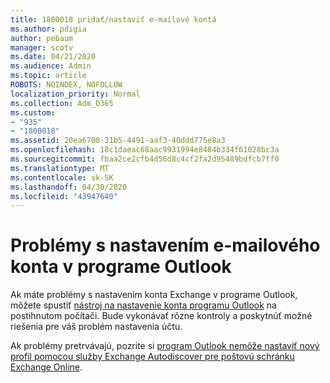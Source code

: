 ```yaml
---
title: 1800018 pridať/nastaviť e-mailové kontá
ms.author: pdigia
author: pebaum
manager: scotv
ms.date: 04/21/2020
ms.audience: Admin
ms.topic: article
ROBOTS: NOINDEX, NOFOLLOW
localization_priority: Normal
ms.collection: Adm_O365
ms.custom:
- "935"
- "1800018"
ms.assetid: 20ea6700-31b5-4491-aaf3-40ddd775e8a3
ms.openlocfilehash: 18c1daeac68aac9931994e8484b334f61028bc3a
ms.sourcegitcommit: fbaa2ce2cfb4d56d8c4cf2fa2d95489bdfcb7ff0
ms.translationtype: MT
ms.contentlocale: sk-SK
ms.lasthandoff: 04/30/2020
ms.locfileid: "43947640"
---
```

# <a name="problems-setting-up-an-email-account-in-outlook"></a>Problémy s nastavením e-mailového konta v programe Outlook

Ak máte problémy s nastavením konta Exchange v programe Outlook, môžete spustiť [nástroj na nastavenie konta programu Outlook](https://aka.ms/SaRA-OutlookSetupProfile) na postihnutom počítači. Bude vykonávať rôzne kontroly a poskytnúť možné riešenia pre váš problém nastavenia účtu.
  
Ak problémy pretrvávajú, pozrite si [program Outlook nemôže nastaviť nový profil pomocou služby Exchange Autodiscover pre poštovú schránku Exchange Online](https://docs.microsoft.com/exchange/troubleshoot/outlook-profiles/cannot-set-up-profile-autodiscover).
  